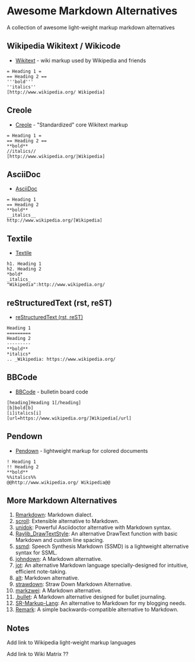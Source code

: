 # Awesome Markdown Alternatives

A collection of awesome light-weight markup markdown alternatives 

## Wikipedia Wikitext / Wikicode

- [Wikitext](http://en.wikipedia.org/wiki/Help:Wiki_markup) - wiki markup used by Wikipedia and friends

```
= Heading 1 =
== Heading 2 ==
'''bold'''
''italics''
[http://www.wikipedia.org/ Wikipedia]
```

## Creole

- [Creole](http://en.wikipedia.org/wiki/Creole_(markup))  - "Standardized" core Wikitext markup

```
= Heading 1 =
== Heading 2 ==
**bold**
//italics//
[http://www.wikipedia.org/|Wikipedia]
```

## AsciiDoc

- [AsciiDoc](http://en.wikipedia.org/wiki/AsciiDoc)

```
= Heading 1
== Heading 2
**bold**
__italics__
http://www.wikipedia.org/[Wikipedia]
```

## Textile

- [Textile](http://en.wikipedia.org/wiki/Textile_(markup_language))

```
h1. Heading 1
h2. Heading 2
*bold*
_italics_
"Wikipedia":http://www.wikipedia.org/
```

## reStructuredText (rst, reST)

- [reStructuredText (rst, reST)](http://en.wikipedia.org/wiki/ReStructuredText)

```
Heading 1
=========
Heading 2
---------
**bold**
*italics*
.. _Wikipedia: https://www.wikipedia.org/
```

## BBCode

- [BBCode](http://en.wikipedia.org/wiki/BBCode) - bulletin board code

```
[heading]Heading 1[/heading]
[b]bold[b]
[i]italics[i]
[url=https://www.wikipedia.org/]Wikipedia[/url] 
```

## Pendown

- [Pendown](https://github.com/senselogic/PENDOWN) - lightweight markup for colored documents

```
! Heading 1
!! Heading 2
**bold**
%%italics%%
@@http://www.wikipedia.org/ Wikipedia@@
```

## More Markdown Alternatives 
1. [Rmarkdown](https://rmarkdown.rstudio.com/): Markdown dialect. 
2. [scroll](https://github.com/publicdomaincompany/scroll): Extensible alternative to Markdown. 
3. [unidok](https://github.com/Aloso/unidok): Powerful Asciidoctor alternative with Markdown syntax.
4. [Raylib_DrawTextStyle](https://github.com/NightenDushi/Raylib_DrawTextStyle): An alternative DrawText function with basic Markdown and custom line spacing.
5. [ssmd](https://github.com/machisuji/ssmd): Speech Synthesis Markdown (SSMD) is a lightweight alternative syntax for SSML.
6. [johndown](https://github.com/jcinnamond/johndown): A Markdown alternative.
7. [jot](https://github.com/shbhrsaha/jot): An alternative Markdown language specially-designed for intuitive, efficient note-taking.
8. [alt](https://github.com/qeaml/alt): Markdown alternative.
9. [strawdown](https://github.com/LastCleanShirt/strawdown): Straw Down Markdown Alternative.
10. [markzwei](https://github.com/seiferson/markzwei): A Markdown alternative.
11. [.bullet](https://github.com/cameronblandford/.bullet): A Markdown alternative designed for bullet journaling.
12. [SR-Markup-Lang](https://github.com/BluFedora/SR-Markup-Lang): An alternative to Markdown for my blogging needs.
13. [Remark](https://github.com/BradSharp/Remark): A simple backwards-compatible alternative to Markdown.


## Notes
Add link to Wikipedia light-weight markup languages

Add link to Wiki Matrix ??

